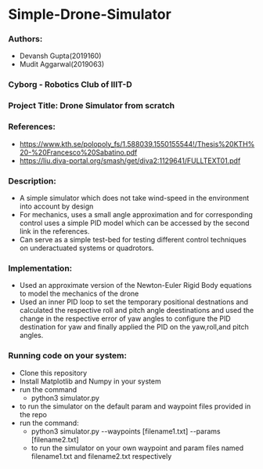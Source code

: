 # Simple-Drone-Simulator
### Authors:
 - Devansh Gupta(2019160)
 - Mudit Aggarwal(2019063)
### Cyborg - Robotics Club of IIIT-D
### Project Title: Drone Simulator from scratch
### References:
- https://www.kth.se/polopoly_fs/1.588039.1550155544!/Thesis%20KTH%20-%20Francesco%20Sabatino.pdf
- https://liu.diva-portal.org/smash/get/diva2:1129641/FULLTEXT01.pdf
### Description:
- A simple simulator which does not take wind-speed in the environment into account by design
- For mechanics, uses a small angle approximation and for corresponding control uses a simple PID
    model which can be accessed by the second link in the references.
- Can serve as a simple test-bed for testing different control techniques on underactuated systems
    or quadrotors.
### Implementation:
- Used an approximate version of the Newton-Euler Rigid Body equations to model the mechanics of the drone
- Used an inner PID loop to set the temporary positional destnations and calculated the respective roll
  and pitch angle deestinations and used the change in the respective error of yaw angles to configure the
  PID destination for yaw and finally applied the PID on the yaw,roll,and pitch angles.
### Running code on your system:
- Clone this repository
- Install Matplotlib and Numpy in your system
- run the command
    - python3 simulator.py
 - to run the simulator on the default param and waypoint files provided in the repo
- run the command:
    - python3 simulator.py --waypoints [filename1.txt] --params [filename2.txt] 
  - to run the simulator on your own waypoint and param files named filename1.txt and filename2.txt
    respectively
